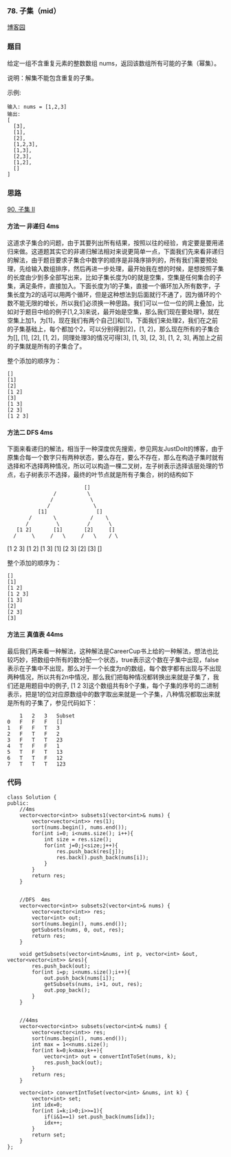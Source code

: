 ### 78. 子集（mid）

[博客园](http://www.cnblogs.com/grandyang/p/4309345.html)

### 题目 

给定一组不含重复元素的整数数组 nums，返回该数组所有可能的子集（幂集）。

说明：解集不能包含重复的子集。

示例:

	输入: nums = [1,2,3]
	输出:
	[
	  [3],
	  [1],
	  [2],
	  [1,2,3],
	  [1,3],
	  [2,3],
	  [1,2],
	  []
	]

### 思路

[90. 子集 II]()

#### 方法一 非递归 4ms

这道求子集合的问题，由于其要列出所有结果，按照以往的经验，肯定要是要用递归来做。这道题其实它的非递归解法相对来说更简单一点，下面我们先来看非递归的解法，由于题目要求子集合中数字的顺序是非降序排列的，所有我们需要预处理，先给输入数组排序，然后再进一步处理，最开始我在想的时候，是想按照子集的长度由少到多全部写出来，比如子集长度为0的就是空集，空集是任何集合的子集，满足条件，直接加入。下面长度为1的子集，直接一个循环加入所有数字，子集长度为2的话可以用两个循环，但是这种想法到后面就行不通了，因为循环的个数不能无限的增长，所以我们必须换一种思路。我们可以一位一位的网上叠加，比如对于题目中给的例子[1,2,3]来说，最开始是空集，那么我们现在要处理1，就在空集上加1，为[1]，现在我们有两个自己[]和[1]，下面我们来处理2，我们在之前的子集基础上，每个都加个2，可以分别得到[2]，[1, 2]，那么现在所有的子集合为[], [1], [2], [1, 2]，同理处理3的情况可得[3], [1, 3], [2, 3], [1, 2, 3], 再加上之前的子集就是所有的子集合了。

整个添加的顺序为：

	[]
	[1]
	[2]
	[1 2]
	[3]
	[1 3]
	[2 3]
	[1 2 3]

#### 方法二 DFS 4ms


下面来看递归的解法，相当于一种深度优先搜索，参见网友JustDoIt的博客，由于原集合每一个数字只有两种状态，要么存在，要么不存在，那么在构造子集时就有选择和不选择两种情况，所以可以构造一棵二叉树，左子树表示选择该层处理的节点，右子树表示不选择，最终的叶节点就是所有子集合，树的结构如下


							 []        
                   /          \        
                  /            \     
                 /              \
              [1]                []
           /       \           /    \
          /         \         /      \        
       [1 2]       [1]       [2]     []
      /     \     /   \     /   \    / \
  [1 2 3] [1 2] [1 3] [1] [2 3] [2] [3] []
  
  
  

整个添加的顺序为：

	[]
	[1]
	[1 2]
	[1 2 3]
	[1 3]
	[2]
	[2 3]
	[3]



#### 方法三 真值表 44ms


最后我们再来看一种解法，这种解法是CareerCup书上给的一种解法，想法也比较巧妙，把数组中所有的数分配一个状态，true表示这个数在子集中出现，false表示在子集中不出现，那么对于一个长度为n的数组，每个数字都有出现与不出现两种情况，所以共有2n中情况，那么我们把每种情况都转换出来就是子集了，我们还是用题目中的例子, [1 2 3]这个数组共有8个子集，每个子集的序号的二进制表示，把是1的位对应原数组中的数字取出来就是一个子集，八种情况都取出来就是所有的子集了，参见代码如下：
	
	 	1	2	3	Subset
	0	F	F	F	[]
	1	F	F	T	3
	2	F	T	F	2
	3	F	T	T	23
	4	T	F	F	1
	5	T	F	T	13
	6	T	T	F	12
	7	T	T	T	123


### 代码

```
class Solution {
public:
    //4ms
    vector<vector<int>> subsets1(vector<int>& nums) {
        vector<vector<int>> res(1);
        sort(nums.begin(), nums.end());
        for(int i=0; i<nums.size(); i++){
            int size = res.size();
            for(int j=0;j<size;j++){
                res.push_back(res[j]);
                res.back().push_back(nums[i]);
            }
        }
        return res;
    }
    
    
    //DFS  4ms
    vector<vector<int>> subsets2(vector<int>& nums) {
        vector<vector<int>> res;
        vector<int> out;
        sort(nums.begin(), nums.end());
        getSubsets(nums, 0, out, res);
        return res;
    }
    
    void getSubsets(vector<int>&nums, int p, vector<int> &out, vector<vector<int>> &res){
        res.push_back(out);
        for(int i=p; i<nums.size();i++){
            out.push_back(nums[i]);
            getSubsets(nums, i+1, out, res);
            out.pop_back();
        }
    }
    
    
    //44ms
    vector<vector<int>> subsets(vector<int>& nums) {
        vector<vector<int>> res;
        sort(nums.begin(), nums.end());
        int max = 1<<nums.size();
        for(int k=0;k<max;k++){
            vector<int> out = convertIntToSet(nums, k);
            res.push_back(out);
        }
        return res;
    }
    
    vector<int> convertIntToSet(vector<int> &nums, int k) {
        vector<int> set;
        int idx=0;
        for(int i=k;i>0;i>>=1){
            if(i&1==1) set.push_back(nums[idx]);
            idx++;
        }
        return set;
    }
};

```
